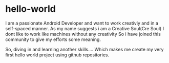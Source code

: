 # hello-world
I am a passionate Android Developer and want to work creativly and in a self-spaced manner.
As my name suggests i am a Creative Soul(Cre Soul)
I dont like to work like machines without any creativity
So i have joined this community to give my efforts some meaning.

So, diving in and learning another skills....
Which makes me create my very first hello world project using github repositories.
